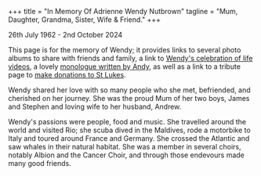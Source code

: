 +++
title = "In Memory Of Adrienne Wendy Nutbrown"
tagline = "Mum, Daughter, Grandma, Sister, Wife & Friend."
+++

26th July 1962 - 2nd October 2024 

This page is for the memory of Wendy; it provides links to several photo albums to share with friends and family, a link to [Wendy's celebration of life videos](https://www.youtube.com/playlist?list=PLYkDaaZiN_GIXmMJ9_RKuS_qovecTVMKe), a lovely [monologue written by Andy](/monologue/wendy-monologue.pdf), as well as a link to a tribute page to [make donations to St Lukes](https://www.stlukestribute.org.uk/funds/wendy-nutbrown/).

Wendy shared her love with so many people who she met, befriended, and cherished on her journey. She was the proud Mum of her two boys, James and Stephen and loving wife to her husband, Andrew. 

Wendy's passions were people, food and music.  She travelled around the world and visited Rio; she scuba dived in the Maldives, rode a motorbike to Italy and toured around France and Germany. She crossed the Atlantic and saw whales in their natural habitat. She was a member in several choirs, notably Albion and the Cancer Choir, and through those endevours made many good friends. 

